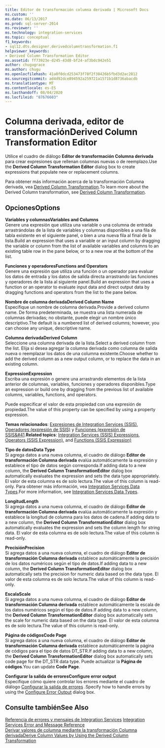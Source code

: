 ```yaml
---
title: Editor de transformación columna derivada | Microsoft Docs
ms.custom: ''
ms.date: 06/13/2017
ms.prod: sql-server-2014
ms.reviewer: ''
ms.technology: integration-services
ms.topic: conceptual
f1_keywords:
- sql12.dts.designer.derivedcolumntransformation.f1
helpviewer_keywords:
- Derived Column Transformation Editor
ms.assetid: ff73923e-d245-43d8-bf24-af3bdc942e51
author: chugugrace
ms.author: chugu
ms.openlocfilehash: 41a0f0dcd253473f78f2f38426b5fbd3d2ac2812
ms.sourcegitcommit: ad4d92dce894592a259721a1571b1d8736abacdb
ms.translationtype: MT
ms.contentlocale: es-ES
ms.lasthandoff: 08/04/2020
ms.locfileid: "87676603"
---
```

# <a name="derived-column-transformation-editor"></a><span data-ttu-id="13a31-102">Columna derivada, editor de transformación</span><span class="sxs-lookup"><span data-stu-id="13a31-102">Derived Column Transformation Editor</span></span>
  <span data-ttu-id="13a31-103">Utilice el cuadro de diálogo **Editor de transformación Columna derivada** para crear expresiones que rellenan columnas nuevas o de reemplazo.</span><span class="sxs-lookup"><span data-stu-id="13a31-103">Use the **Derived Column Transformation Editor** dialog box to create expressions that populate new or replacement columns.</span></span>  
  
 <span data-ttu-id="13a31-104">Para obtener más información acerca de la transformación Columna derivada, vea [Derived Column Transformation](data-flow/transformations/derived-column-transformation.md).</span><span class="sxs-lookup"><span data-stu-id="13a31-104">To learn more about the Derived Column transformation, see [Derived Column Transformation](data-flow/transformations/derived-column-transformation.md).</span></span>  
  
## <a name="options"></a><span data-ttu-id="13a31-105">Opciones</span><span class="sxs-lookup"><span data-stu-id="13a31-105">Options</span></span>  
 <span data-ttu-id="13a31-106">**Variables y columnas**</span><span class="sxs-lookup"><span data-stu-id="13a31-106">**Variables and Columns**</span></span>  
 <span data-ttu-id="13a31-107">Genere una expresión que utiliza una variable o una columna de entrada arrastrándolas de la lista de variables y columnas disponibles a una fila de tabla existente en el siguiente panel, o bien a una nueva fila al final de la lista.</span><span class="sxs-lookup"><span data-stu-id="13a31-107">Build an expression that uses a variable or an input column by dragging the variable or column from the list of available variables and columns to an existing table row in the pane below, or to a new row at the bottom of the list.</span></span>  
  
 <span data-ttu-id="13a31-108">**Funciones y operadores**</span><span class="sxs-lookup"><span data-stu-id="13a31-108">**Functions and Operators**</span></span>  
 <span data-ttu-id="13a31-109">Genere una expresión que utiliza una función o un operador para evaluar los datos de entrada y los datos de salida directa arrastrando las funciones y operadores de la lista al siguiente panel.</span><span class="sxs-lookup"><span data-stu-id="13a31-109">Build an expression that uses a function or an operator to evaluate input data and direct output data by dragging functions and operators from the list to the pane below.</span></span>  
  
 <span data-ttu-id="13a31-110">**Nombre de columna derivada**</span><span class="sxs-lookup"><span data-stu-id="13a31-110">**Derived Column Name**</span></span>  
 <span data-ttu-id="13a31-111">Especifique un nombre de columna derivada.</span><span class="sxs-lookup"><span data-stu-id="13a31-111">Provide a derived column name.</span></span> <span data-ttu-id="13a31-112">De forma predeterminada, se muestra una lista numerada de columnas derivadas; no obstante, puede elegir un nombre único descriptivo.</span><span class="sxs-lookup"><span data-stu-id="13a31-112">The default is a numbered list of derived columns; however, you can choose any unique, descriptive name.</span></span>  
  
 <span data-ttu-id="13a31-113">**Columna derivada**</span><span class="sxs-lookup"><span data-stu-id="13a31-113">**Derived Column**</span></span>  
 <span data-ttu-id="13a31-114">Seleccione una columna derivada de la lista.</span><span class="sxs-lookup"><span data-stu-id="13a31-114">Select a derived column from the list.</span></span> <span data-ttu-id="13a31-115">Elija si desea agregar la columna derivada como columna de salida nueva o reemplazar los datos de una columna existente.</span><span class="sxs-lookup"><span data-stu-id="13a31-115">Choose whether to add the derived column as a new output column, or to replace the data in an existing column.</span></span>  
  
 <span data-ttu-id="13a31-116">**Expression**</span><span class="sxs-lookup"><span data-stu-id="13a31-116">**Expression**</span></span>  
 <span data-ttu-id="13a31-117">Escriba una expresión o genere una arrastrando elementos de la lista anterior de columnas, variables, funciones y operadores disponibles.</span><span class="sxs-lookup"><span data-stu-id="13a31-117">Type an expression or build one by dragging from the previous list of available columns, variables, functions, and operators.</span></span>  
  
 <span data-ttu-id="13a31-118">Puede especificar el valor de esta propiedad con una expresión de propiedad.</span><span class="sxs-lookup"><span data-stu-id="13a31-118">The value of this property can be specified by using a property expression.</span></span>  
  
 <span data-ttu-id="13a31-119">**Temas relacionados**: [Expresiones de Integration Services &#40;SSIS&#41;](expressions/integration-services-ssis-expressions.md), [Operadores &#40;expresión de SSIS&#41;](expressions/operators-ssis-expression.md) y [Funciones &#40;expresión de SSIS&#41](expressions/functions-ssis-expression.md).</span><span class="sxs-lookup"><span data-stu-id="13a31-119">**Related topics**: [Integration Services &#40;SSIS&#41; Expressions](expressions/integration-services-ssis-expressions.md), [Operators &#40;SSIS Expression&#41;](expressions/operators-ssis-expression.md), and [Functions &#40;SSIS Expression&#41;](expressions/functions-ssis-expression.md)</span></span>  
  
 <span data-ttu-id="13a31-120">**Tipo de datos**</span><span class="sxs-lookup"><span data-stu-id="13a31-120">**Data Type**</span></span>  
 <span data-ttu-id="13a31-121">Si agrega datos a una nueva columna, el cuadro de diálogo **Editor de transformación Columna derivada** evalúa automáticamente la expresión y establece el tipo de datos según corresponda.</span><span class="sxs-lookup"><span data-stu-id="13a31-121">If adding data to a new column, the **Derived Column TransformationEditor** dialog box automatically evaluates the expression and sets the data type appropriately.</span></span> <span data-ttu-id="13a31-122">El valor de esta columna es de solo lectura.</span><span class="sxs-lookup"><span data-stu-id="13a31-122">The value of this column is read-only.</span></span> <span data-ttu-id="13a31-123">Para obtener más información, vea [Integration Services Data Types](data-flow/integration-services-data-types.md).</span><span class="sxs-lookup"><span data-stu-id="13a31-123">For more information, see [Integration Services Data Types](data-flow/integration-services-data-types.md).</span></span>  
  
 <span data-ttu-id="13a31-124">**Longitud**</span><span class="sxs-lookup"><span data-stu-id="13a31-124">**Length**</span></span>  
 <span data-ttu-id="13a31-125">Si agrega datos a una nueva columna, el cuadro de diálogo **Editor de transformación Columna derivada** evalúa automáticamente la expresión y establece la longitud de columna para los datos de cadena.</span><span class="sxs-lookup"><span data-stu-id="13a31-125">If adding data to a new column, the **Derived Column TransformationEditor** dialog box automatically evaluates the expression and sets the column length for string data.</span></span> <span data-ttu-id="13a31-126">El valor de esta columna es de solo lectura.</span><span class="sxs-lookup"><span data-stu-id="13a31-126">The value of this column is read-only.</span></span>  
  
 <span data-ttu-id="13a31-127">**Precisión**</span><span class="sxs-lookup"><span data-stu-id="13a31-127">**Precision**</span></span>  
 <span data-ttu-id="13a31-128">Si agrega datos a una nueva columna, el cuadro de diálogo **Editor de transformación Columna derivada** establece automáticamente la precisión de los datos numéricos según el tipo de datos.</span><span class="sxs-lookup"><span data-stu-id="13a31-128">If adding data to a new column, the **Derived Column TransformationEditor** dialog box automatically sets the precision for numeric data based on the data type.</span></span> <span data-ttu-id="13a31-129">El valor de esta columna es de solo lectura.</span><span class="sxs-lookup"><span data-stu-id="13a31-129">The value of this column is read-only.</span></span>  
  
 <span data-ttu-id="13a31-130">**Escala**</span><span class="sxs-lookup"><span data-stu-id="13a31-130">**Scale**</span></span>  
 <span data-ttu-id="13a31-131">Si agrega datos a una nueva columna, el cuadro de diálogo **Editor de transformación Columna derivada** establece automáticamente la escala de los datos numéricos según el tipo de datos.</span><span class="sxs-lookup"><span data-stu-id="13a31-131">If adding data to a new column, the **Derived Column TransformationEditor** dialog box automatically sets the scale for numeric data based on the data type.</span></span> <span data-ttu-id="13a31-132">El valor de esta columna es de solo lectura.</span><span class="sxs-lookup"><span data-stu-id="13a31-132">The value of this column is read-only.</span></span>  
  
 <span data-ttu-id="13a31-133">**Página de códigos**</span><span class="sxs-lookup"><span data-stu-id="13a31-133">**Code Page**</span></span>  
 <span data-ttu-id="13a31-134">Si agrega datos a una nueva columna, el cuadro de diálogo **Editor de transformación Columna derivada** establece automáticamente la página de códigos para el tipo de datos DT_STR.</span><span class="sxs-lookup"><span data-stu-id="13a31-134">If adding data to a new column, the **Derived Column TransformationEditor** dialog box automatically sets code page for the DT_STR data type.</span></span> <span data-ttu-id="13a31-135">Puede actualizar la **Página de códigos**.</span><span class="sxs-lookup"><span data-stu-id="13a31-135">You can update **Code Page**.</span></span>  
  
 <span data-ttu-id="13a31-136">**Configurar la salida de errores**</span><span class="sxs-lookup"><span data-stu-id="13a31-136">**Configure error output**</span></span>  
 <span data-ttu-id="13a31-137">Especifique cómo quiere controlar los errores mediante el cuadro de diálogo [Configurar la salida de errores](../../2014/integration-services/configure-error-output.md) .</span><span class="sxs-lookup"><span data-stu-id="13a31-137">Specify how to handle errors by using the [Configure Error Output](../../2014/integration-services/configure-error-output.md) dialog box.</span></span>  
  
## <a name="see-also"></a><span data-ttu-id="13a31-138">Consulte también</span><span class="sxs-lookup"><span data-stu-id="13a31-138">See Also</span></span>  
 <span data-ttu-id="13a31-139">[Referencia de errores y mensajes de Integration Services](../../2014/integration-services/integration-services-error-and-message-reference.md) </span><span class="sxs-lookup"><span data-stu-id="13a31-139">[Integration Services Error and Message Reference](../../2014/integration-services/integration-services-error-and-message-reference.md) </span></span>  
 [<span data-ttu-id="13a31-140">Derivar valores de columna mediante la transformación Columna derivada</span><span class="sxs-lookup"><span data-stu-id="13a31-140">Derive Column Values by Using the Derived Column Transformation</span></span>](data-flow/transformations/derive-column-values-by-using-the-derived-column-transformation.md)  
  
  
